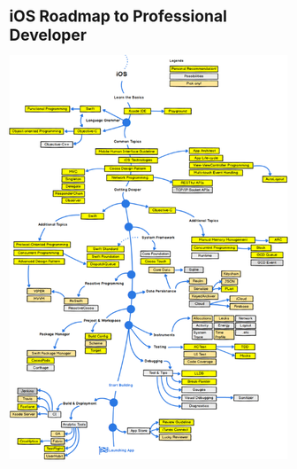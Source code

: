 # iOS Roadmap to Professional Developer
![alt text](https://github.com/0x0010b/ios-roadmap/blob/main/ios-roadmap.png "iOS Roadmap")
